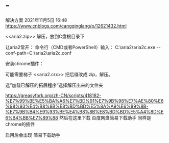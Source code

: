 # -
解决方案
2021年11月5日
16:48
https://www.cnblogs.com/cangqinglang/p/12621432.html
 
<<aria2.zip>> 
解压，放到C盘根目录下
 
 
 
让aria2常开：
命令行（CMD或者PowerShell）输入：
C:\aria2\aria2c.exe --conf-path=C:\aria2\aria2c.conf
 
 
 
安装chrome插件：
 
可能需要梯子
<<aria2.crx>> 
把后缀改成.zip，解压。
 
选”加载已解压的拓展程序“选择解压出来的文件夹
 
 
https://greasyfork.org/zh-CN/scripts/418182-%E7%99%BE%E5%BA%A6%E7%BD%91%E7%9B%98%E7%AE%80%E6%98%93%E4%B8%8B%E8%BD%BD%E5%8A%A9%E6%89%8B-%E7%9B%B4%E9%93%BE%E4%B8%8B%E8%BD%BD%E5%A4%8D%E6%B4%BB%E7%89%88
然后在这里下载 百度网盘简易下载助手
同样是chrome的插件
 
启用后会出现 简易下载助手
 

